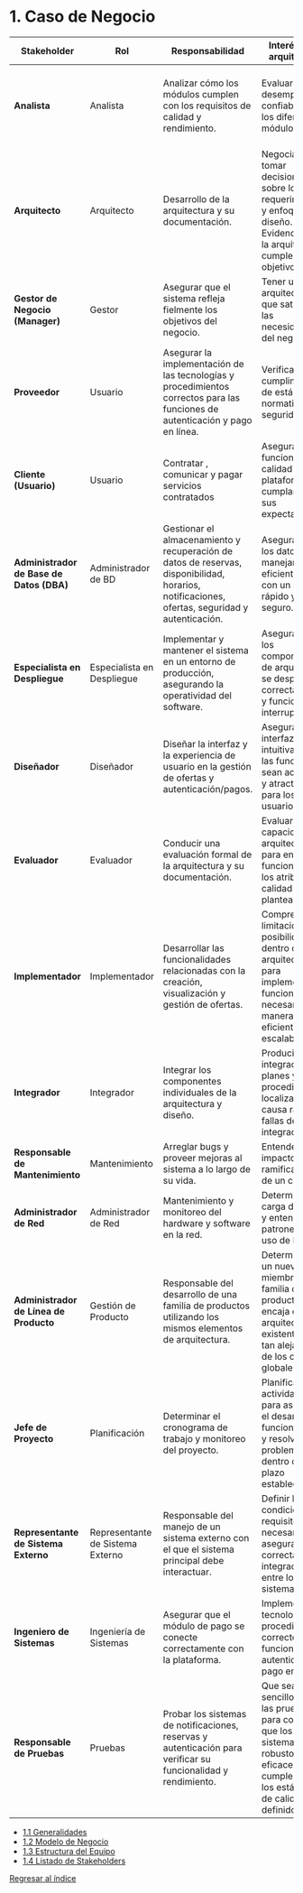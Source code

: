 # 1. Caso de Negocio

| **Stakeholder** | **Rol** | **Responsabilidad** | **Interés en la arquitectura** | **Módulos que afecta** | **Razón** |
| --- | --- | --- | --- | --- | --- |
| **Analista**                       | Analista                   | Analizar cómo los módulos cumplen con los requisitos de calidad y rendimiento.                                                                  | Evaluar el desempeño y la confiabilidad de los diferentes módulos.                                                                                                  | Gestión de reservas, Notificaciones, Analíticas y reporte, Seguridad y autenticación | Verifica la calidad del sistema en varios módulos, incluyendo funcionalidad, rendimiento y seguridad.                          |
| **Arquitecto**                       | Arquitecto                   | Desarrollo de la arquitectura y su documentación.                                                                  | Negociar y tomar decisiones sobre los requerimientos y enfoques de diseño. Evidenciar que la arquitectura cumple los objetivos.                                                                                                  | Todos los módulos | Responsable del diseño arquitectónico del sistema.                          |
| **Gestor de Negocio (Manager)**    | Gestor                     | Asegurar que el sistema refleja fielmente los objetivos del negocio.                                                                             | Tener una arquitectura que satisfaga las necesidades del negocio.                                                                                                   | Analíticas y reporte, Seguridad y autenticación        | Impacto en la visión de negocio en relación con métricas y pago en línea.                                                    |
| **Proveedor**            | Usuario       | Asegurar la implementación de las tecnologías y procedimientos correctos para las funciones de autenticación y pago en línea.                    | Verificar el cumplimiento de estándares y normativas de seguridad.                                                                                                 | Seguridad y autenticación                             | Verificación de cumplimiento normativo y funcional en el módulo de pagos.                                                    |
| **Cliente (Usuario)**              | Usuario                    | Contratar , comunicar y pagar servicios contratados        | Asegurar que la funcionalidad y calidad de la plataforma cumplan con sus expectativas.                                                                              | Gestión de reservas, Notificaciones, Seguridad y autenticación | Interacción directa con reservas, notificaciones y pago en línea.                                                             |
| **Administrador de Base de Datos (DBA)** | Administrador de BD        | Gestionar el almacenamiento y recuperación de datos de reservas, disponibilidad, horarios, notificaciones, ofertas, seguridad y autenticación.   | Asegurar que los datos se manejan eficientemente, con un acceso rápido y seguro.                                                                                    | Gestión de reservas, Notificaciones, Gestión de ofertas, Seguridad y autenticación, Analíticas y reporte | Responsable del manejo de datos en todos los módulos que implican almacenamiento de información y su recuperación.            |
| **Especialista en Despliegue**     | Especialista en Despliegue  | Implementar y mantener el sistema en un entorno de producción, asegurando la operatividad del software.                                          | Asegurar que los componentes de arquitectura se desplieguen correctamente y funcionen sin interrupciones.                                                           | Gestión de reservas, Notificaciones                    | Afecta el despliegue de las funcionalidades críticas del sistema.                                                            |
| **Diseñador**                      | Diseñador                  | Diseñar la interfaz y la experiencia de usuario en la gestión de ofertas y autenticación/pagos.                                                  | Asegurar que la interfaz sea intuitiva y que las funciones sean accesibles y atractivas para los usuarios.                                                          | Gestión de ofertas, Seguridad y autenticación          | Diseño de las interfaces de interacción clave para los usuarios, como ofertas y pagos.                                        |
| **Evaluador**                      | Evaluador                  | Conducir una evaluación formal de la arquitectura y su documentación.                                               | Evaluar la capacidad de la arquitectura para entregar la funcionalidad y los atributos de calidad planteados.                                                          | Todos los módulos          | Verifica si la arquitectura cumple con los requerimientos de calidad y funcionalidad definidos.                                        |
| **Implementador**                  | Implementador              | Desarrollar las funcionalidades relacionadas con la creación, visualización y gestión de ofertas.                                                | Comprender las limitaciones y posibilidades dentro de la arquitectura para implementar las funcionalidades necesarias de manera eficiente y escalable.             | Gestión de ofertas                                     | Responsable de implementar funciones en la gestión de ofertas.                                                               |
| **Integrador**                  | Integrador             | Integrar los componentes individuales de la arquitectura y diseño.                                                | Producir la integración de planes y procedimientos, localizar la causa raíz de fallas de integración.             | Todos los módulos                                     | Responsable de la integración de los componentes.                                                               |
| **Responsable de Mantenimiento**                  | Mantenimiento             | Arreglar bugs y proveer mejoras al sistema a lo largo de su vida.                                                | Entender el impacto y las ramificaciones de un cambio.             | Todos los módulos                                     | Encargado de corregir errores y aplicar mejoras en el sistema.                                                               |
| **Administrador de Red**                  | Administrador de Red            | Mantenimiento y monitoreo del hardware y software en la red.                                                | Determinar la carga de la red y entender los patrones de uso de la red.             | Todos los módulos                                     | Asegurar el correcto funcionamiento de la red que soporta la plataforma.                                                              |
| **Administrador de Línea de Producto**                  | Gestión de Producto           | Responsable del desarrollo de una familia de productos utilizando los mismos elementos de arquitectura.                                                | Determinar si un nuevo miembro de la familia de productos encaja con la arquitectura existente o qué tan alejado está de los objetivos globales.             | Todos los módulos                                     | Debe asegurar la coherencia entre productos desarrollados a partir de la misma arquitectura.                                                              |
| **Jefe de Proyecto**               | Planificación              | Determinar el cronograma de trabajo y monitoreo del proyecto.                                                                                    | Planificar las actividades para asegurar el desarrollo de funcionalidades y resolver problemas dentro del plazo establecido.                                         | Analíticas y reporte, Seguridad y autenticación        | Afecta la planificación y control del desarrollo de funcionalidades, en particular relacionadas con métricas y pagos.         |
| **Representante de Sistema Externo**          | Representante de Sistema Externo     | Responsable del manejo de un sistema externo con el que el sistema principal debe interactuar.                                                                       | Definir las condiciones y requisitos necesarios para asegurar la correcta integración entre los sistemas.                                                            | Todos los módulos                             | Garantiza que la integración con sistemas externos sea fluida y cumpla con los requisitos establecidos.                                                                  |
| **Ingeniero de Sistemas**          | Ingeniería de Sistemas     | Asegurar que el módulo de pago se conecte correctamente con la plataforma.                                                                       | Implementar las tecnologías y procedimientos correctos para funciones de autenticación y pago en línea.                                                            | Seguridad y autenticación                             | Implementación técnica del módulo de pagos y autenticación.                                                                  |
| **Responsable de Pruebas**         | Pruebas                    | Probar los sistemas de notificaciones, reservas y autenticación para verificar su funcionalidad y rendimiento.                                   | Que sea sencillo realizar las pruebas para comprobar que los sistemas son robustos, eficaces y cumplen con los estándares de calidad definidos.                     | Notificaciones, Seguridad y autenticación              | Responsable de probar la robustez de las funcionalidades clave como notificaciones y autenticación/pagos.                     |

  - [1.1 Generalidades](1.1/1.1.md)
  - [1.2 Modelo de Negocio](1.2/1.2.md)
  - [1.3 Estructura del Equipo](1.3/1.3.md)
  - [1.4 Listado de Stakeholders](1.4/1.4.md)

[Regresar al índice](../README.md)
